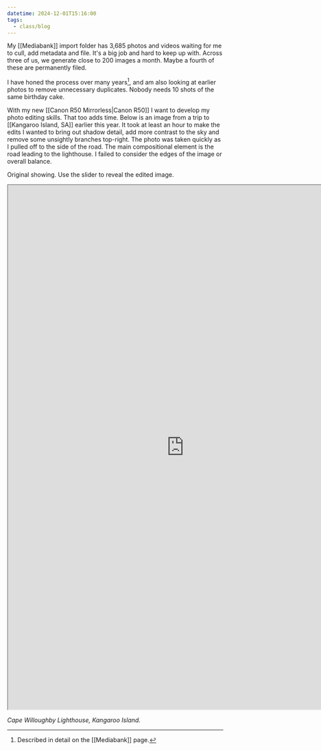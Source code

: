 ```yaml
---
datetime: 2024-12-01T15:16:00
tags:
  - class/blog
---
```

My [[Mediabank]] import folder has 3,685 photos and videos waiting for me to cull, add metadata and file. It's a big job and hard to keep up with. Across three of us, we generate close to 200 images a month. Maybe a fourth of these are permanently filed.

I have honed the process over many years[^1], and am also looking at earlier photos to remove unnecessary duplicates. Nobody needs 10 shots of the same birthday cake.

With my new [[Canon R50 Mirrorless|Canon R50]] I want to develop my photo editing skills. That too adds time. Below is an image from a trip to [[Kangaroo Island, SA]] earlier this year. It took at least an hour to make the edits I wanted to bring out shadow detail, add more contrast to the sky and remove some unsightly branches top-right. The photo was taken quickly as I pulled off to the side of the road. The main compositional element is the road leading to the lighthouse. I failed to consider the edges of the image or overall balance. 

Original showing. Use the slider to reveal the edited image.

<iframe id="slider"
		src="https://quantumgardener.info/src/slider?before=/assets/lighthouse-before.webp&after=/assets/lighthouse-after.webp" 
		width="820" 
		height="1220">
</iframe>

*Cape Willoughby Lighthouse, Kangaroo Island.*

[^1]: Described in detail on the [[Mediabank]] page.